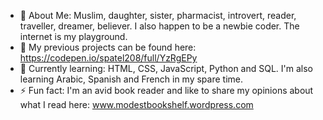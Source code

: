 - 👋 About Me: Muslim, daughter, sister, pharmacist, introvert, reader, traveller, dreamer, believer. I also happen to be a newbie coder. The internet is my playground.
- 👀 My previous projects can be found here: https://codepen.io/spatel208/full/YzRgEPy
- 🌱 Currently learning: HTML, CSS, JavaScript, Python and SQL. I'm also learning Arabic, Spanish and French in my spare time.
- ⚡ Fun fact: I'm an avid book reader and like to share my opinions about what I read here: www.modestbookshelf.wordpress.com

<!---
patels208208/patels208208 is a ✨ special ✨ repository because its `README.md` (this file) appears on your GitHub profile.
You can click the Preview link to take a look at your changes.
--->
